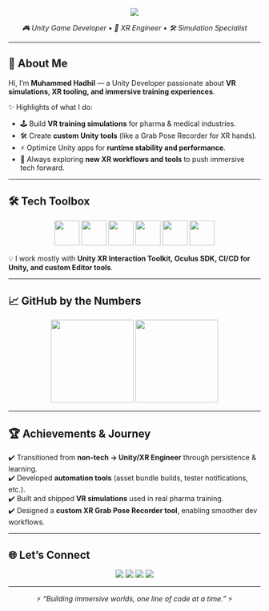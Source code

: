 <p align="center">
  <img src="https://capsule-render.vercel.app/api?text=Hey%20There!%20I'm%20Hadhil%20👋&animation=fadeIn&type=waving&color=gradient&height=120"/>
</p>

<p align="center">
  <em>🎮 Unity Game Developer • 🥽 XR Engineer • 🛠 Simulation Specialist</em>  
</p>

---

## 🚀 About Me  

Hi, I’m **Muhammed Hadhil** — a Unity Developer passionate about **VR simulations, XR tooling, and immersive training experiences**.  

✨ Highlights of what I do:  
- 🕹 Build **VR training simulations** for pharma & medical industries.  
- 🛠 Create **custom Unity tools** (like a Grab Pose Recorder for XR hands).  
- ⚡ Optimize Unity apps for **runtime stability and performance**.  
- 🤝 Always exploring **new XR workflows and tools** to push immersive tech forward.  

---

## 🛠️ Tech Toolbox  

<p align="center">
<img src="https://cdn.jsdelivr.net/gh/devicons/devicon/icons/unity/unity-original.svg" width="50" height="50"/>
<img src="https://cdn.jsdelivr.net/gh/devicons/devicon/icons/csharp/csharp-original.svg" width="50" height="50"/>
<img src="https://cdn.jsdelivr.net/gh/devicons/devicon/icons/git/git-original.svg" width="50" height="50"/>
<img src="https://cdn.jsdelivr.net/gh/devicons/devicon/icons/github/github-original.svg" width="50" height="50"/>
<img src="https://cdn.jsdelivr.net/gh/devicons/devicon/icons/figma/figma-original.svg" width="50" height="50"/>
<img src="https://cdn.jsdelivr.net/gh/devicons/devicon/icons/photoshop/photoshop-plain.svg" width="50" height="50"/>
</p>

💡 I work mostly with **Unity XR Interaction Toolkit, Oculus SDK, CI/CD for Unity, and custom Editor tools**.  

---

## 📈 GitHub by the Numbers  

<p align="center">
  <img src="https://github-readme-stats.vercel.app/api?username=hadhilnjr&show_icons=true&theme=tokyonight" height="165"/>
  <img src="https://github-readme-stats.vercel.app/api/top-langs/?username=hadhilnjr&layout=compact&theme=tokyonight" height="165"/>
</p>

---

## 🏆 Achievements & Journey  

✔️ Transitioned from **non-tech → Unity/XR Engineer** through persistence & learning.  
✔️ Developed **automation tools** (asset bundle builds, tester notifications, etc.).  
✔️ Built and shipped **VR simulations** used in real pharma training.  
✔️ Designed a **custom XR Grab Pose Recorder tool**, enabling smoother dev workflows.  

---

## 🌐 Let’s Connect  

<p align="center">
  <a href="https://linkedin.com/in/hadhilmuhammedh"><img src="https://img.shields.io/badge/LinkedIn-0A66C2?style=for-the-badge&logo=linkedin&logoColor=white"/></a>
  <a href="https://hadhilnjr.itch.io/"><img src="https://img.shields.io/badge/Portfolio-000000?style=for-the-badge&logo=google-chrome&logoColor=white"/></a>
  <a href="mailto:muhammedhhadhilcme@gmail.com"><img src="https://img.shields.io/badge/Email-D14836?style=for-the-badge&logo=gmail&logoColor=white"/></a>
  <a href="https://leetcode.com/u/hadhilnjrbrototype/"><img src="https://img.shields.io/badge/LeetCode-FFA116?style=for-the-badge&logo=leetcode&logoColor=white"/></a>
</p>

---

<p align="center">
  ⚡ <em>“Building immersive worlds, one line of code at a time.”</em> ⚡
</p>
